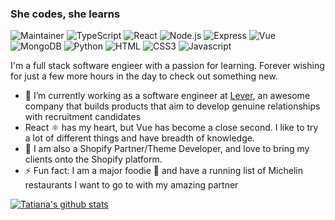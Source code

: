 ### She codes, she learns

![Maintainer](https://img.shields.io/static/v1?label=Maintainer+|+Core&message=The+Odin+Project&logoColor=E3B360&color=000)
![TypeScript](https://img.shields.io/badge/-TypeScript-000?&logo=typescript)
![React](https://img.shields.io/badge/-React-000?&logo=React)
![Node.js](https://img.shields.io/badge/-Node.js-000?&logo=node.js)
![Express](https://img.shields.io/badge/-Express-000?&logo=Express)
![Vue](https://img.shields.io/badge/-Vue-000?&logo=Vue.js)
![MongoDB](https://img.shields.io/badge/-MongoDB-000?&logo=MongoDB)
![Python](https://img.shields.io/badge/-Python-000?&logo=Python)
![HTML](https://img.shields.io/badge/-HTML5-000?&logo=HTML5)
![CSS3](https://img.shields.io/badge/-CSS3-000?&logo=CSS3)
![Javascript](https://img.shields.io/badge/-JavaScript-000?&logo=javascript)


I'm a full stack software engieer with a passion for learning. Forever wishing for just a few more hours in the day to check out something new.

- 🌱 I’m currently working as a software engineer at [Lever](https://www.lever.co/), an awesome company that builds products that aim to develop genuine relationships with recruitment candidates
- React ⚛️ has my heart, but Vue has become a close second. I like to try a lot of different things and have breadth of knowledge.
- 🛒 I am also a Shopify Partner/Theme Developer, and love to bring my clients onto the Shopify platform.
- ⚡ Fun fact: I am a major foodie 🍴 and have a running list of Michelin restaurants I want to go to with my amazing partner

[![Tatiana's github stats](https://github-readme-stats.vercel.app/api?username=twalton83&show_icons=true&theme=cobalt&count_private=true&include_all_commits=true)](https://github.com/anuraghazra/github-readme-stats)
